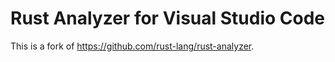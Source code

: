 # Rust Analyzer for Visual Studio Code

This is a fork of https://github.com/rust-lang/rust-analyzer.

